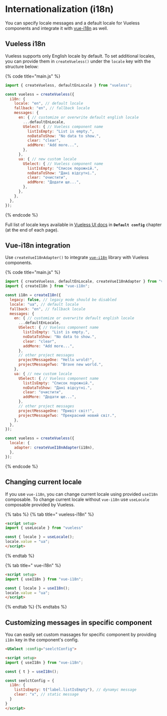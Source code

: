 # Internationalization (i18n)

You can specify locale messages and a default locale for Vueless components and integrate it with [vue-i18n](https://vue-i18n.intlify.dev/) as well.

## Vueless i18n

Vueless supports only English locale by default. To set additional locales, you can provide them in `createVueless()` under the `locale` key with the structure below:

{% code title="main.js" %}
```javascript
import { createVueless, defaultEnLocale } from "vueless";

const vueless = createVueless({
  i18n: {
    locale: "en", // default locale
    fallback: "en", // fallback locale
    messages: {
      en: { // customize or overwrite default english locale
        ...defaultEnLocale,
        USelect: { // Vueless component name
          listIsEmpty: "List is empty.",
          noDataToShow: "No data to show.",
          clear: "clear",
          addMore: "Add more...",
        },
      },
      ua: { // new custom locale
        USelect: { // Vueless component name
          listIsEmpty: "Список порожній.",
          noDataToShow: "Дані відсутні.",
          clear: "очистити",
          addMore: "Додати ще...",
        },
      },
    },
  },
});
```
{% endcode %}

Full list of locale keys available in [Vueless UI docs](https://ui.vueless.com/) in **`Default config`** chapter (at the end of each page).

## Vue-i18n integration

Use `createVueI18nAdapter()` to integrate [`vue-i18n`](https://vue-i18n.intlify.dev/) library with Vueless components.

{% code title="main.js" %}
```javascript
import { createVueless, defaultEnLocale, createVueI18nAdapter } from "vueless";
import { createI18n } from "vue-i18n";

const i18n = createI18n({
  legacy: false, // legacy mode should be disabled
  locale: "ua", // default locale
  fallback: "en", // fallback locale
  messages: {
    en: { // customize or overwrite default english locale
      ...defaultEnLocale,
      USelect: { // Vueless component name
        listIsEmpty: "List is empty.",
        noDataToShow: "No data to show.",
        clear: "clear",
        addMore: "Add more...",
      },
      // other project messages
      projectMessageOne: "Hello wrold!",
      projectMessageTwo: "Brave new world.",
    },
    ua: { // new custom locale
      USelect: { // Vueless component name
        listIsEmpty: "Список порожній.",
        noDataToShow: "Дані відсутні.",
        clear: "очистити",
        addMore: "Додати ще...",
      },
      // other project messages
      projectMessageOne: "Привіт світ!",
      projectMessageTwo: "Прекрасний новий світ.",
    },
  },
});

const vueless = createVueless({
  locale: {
    adapter: createVueI18nAdapter(i18n),
  },
});
```
{% endcode %}

## Changing current locale

If you use `vue-i18n`, you can change current locale using provided `useI18n` composable. To change current locale without `vue-i18n` use `useLocale` composable provided by Vueless.

{% tabs %}
{% tab title=" vueless-i18n" %}
```html
<script setup>
import { useLocale } from "vueless"

const { locale } = useLocale();
locale.value = "ua";
</script>
```
{% endtab %}

{% tab title=" vue-i18n" %}
```html
<script setup>
import { useI18n } from "vue-i18n";

const { locale } = useI18n();
locale.value = "ua";
</script>
```
{% endtab %}
{% endtabs %}

## Customizing messages in specific component

You can easily set custom massages for specific component by providing `i18n` key in the component's config.&#x20;

```html
<USelect :config="seelctConfig">

<script setup>
import { useI18n } from "vue-i18n";

const { t } = useI18n();

const seelctConfig = {
  i18n: {
    listIsEmpty: t("label.listIsEmpty"), // dynamyc message
    clear: "x", // static message
  }
}
</script>
```
